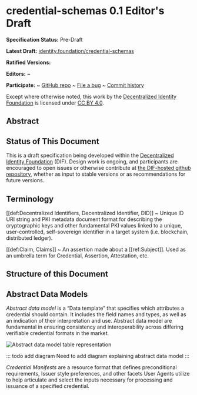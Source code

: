 # credential-schemas 0.1 Editor's Draft

**Specification Status:** Pre-Draft

**Latest Draft:**
[identity.foundation/credential-schemas](https://identity.foundation/credential-schemas)

**Ratified Versions:**

**Editors:**
~

<!-- -->

**Participate:**
~ [GitHub repo](https://github.com/decentralized-identity/credential-schemas)
~ [File a bug](https://github.com/decentralized-identity/credential-schemas/issues)
~ [Commit history](https://github.com/decentralized-identity/credential-schemas/commits/main)

Except where otherwise noted, this work by the [Decentralized Identity Foundation](https://identity.foundation/) is licensed under [CC BY 4.0](https://creativecommons.org/licenses/by/4.0).

## Abstract

## Status of This Document

This is a draft specification being developed within the
[Decentralized Identity Foundation](https://identity.foundation) (DIF). Design
work is ongoing, and participants are
encouraged to open issues or otherwise contribute at [the DIF-hosted github
repository](https://github.com/decentralized-identity/credential-schemas),
whether as input to stable versions or as recommendations for future versions.

## Terminology

[[def:Decentralized Identifiers, Decentralized Identifier, DID]]
~ Unique ID URI string and PKI metadata document format for describing the
cryptographic keys and other fundamental PKI values linked to a unique,
user-controlled, self-sovereign identifier in a target system (i.e. blockchain,
distributed ledger).

[[def:Claim, Claims]]
~ An assertion made about a [[ref:Subject]]. Used as an umbrella term for
Credential, Assertion, Attestation, etc.

## Structure of this Document

## Abstract Data Models

_Abstract data model_ is a “Data template” that specifies which attributes a credential should contain. It includes the field names and types, as well as an indication of their interpretation and use.
Abstract data model are fundamental in ensuring consistency and interoperability across differing verifiable credential formats in the market.

![Abstract data model table representation](abstract-data-model.png "abstract data model table")

::: todo add diagram
  Need to add diagram explaining abstract data model
:::

_Credential Manifests_ are a resource format that defines preconditional
requirements, Issuer style preferences, and other facets User Agents utilize to
help articulate and select the inputs necessary for processing and issuance of a
specified credential.

